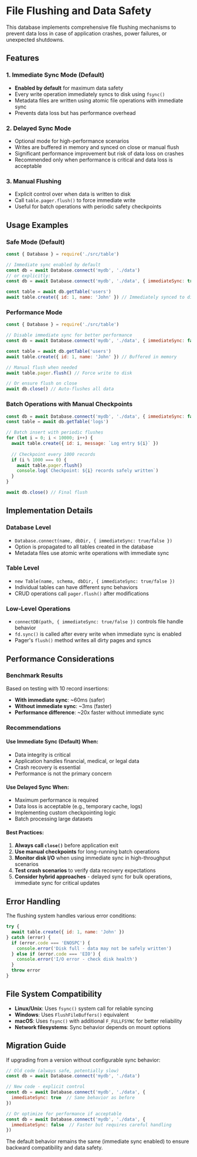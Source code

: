 # File Flushing and Data Safety

This database implements comprehensive file flushing mechanisms to prevent data loss in case of application crashes, power failures, or unexpected shutdowns.

## Features

### 1. Immediate Sync Mode (Default)
- **Enabled by default** for maximum data safety
- Every write operation immediately syncs to disk using `fsync()`
- Metadata files are written using atomic file operations with immediate sync
- Prevents data loss but has performance overhead

### 2. Delayed Sync Mode
- Optional mode for high-performance scenarios
- Writes are buffered in memory and synced on close or manual flush
- Significant performance improvement but risk of data loss on crashes
- Recommended only when performance is critical and data loss is acceptable

### 3. Manual Flushing
- Explicit control over when data is written to disk
- Call `table.pager.flush()` to force immediate write
- Useful for batch operations with periodic safety checkpoints

## Usage Examples

### Safe Mode (Default)
```javascript
const { Database } = require('./src/table')

// Immediate sync enabled by default
const db = await Database.connect('mydb', './data')
// or explicitly:
const db = await Database.connect('mydb', './data', { immediateSync: true })

const table = await db.getTable('users')
await table.create({ id: 1, name: 'John' }) // Immediately synced to disk
```

### Performance Mode
```javascript
const { Database } = require('./src/table')

// Disable immediate sync for better performance
const db = await Database.connect('mydb', './data', { immediateSync: false })

const table = await db.getTable('users')
await table.create({ id: 1, name: 'John' }) // Buffered in memory

// Manual flush when needed
await table.pager.flush() // Force write to disk

// Or ensure flush on close
await db.close() // Auto-flushes all data
```

### Batch Operations with Manual Checkpoints
```javascript
const db = await Database.connect('mydb', './data', { immediateSync: false })
const table = await db.getTable('logs')

// Batch insert with periodic flushes
for (let i = 0; i < 10000; i++) {
  await table.create({ id: i, message: `Log entry ${i}` })
  
  // Checkpoint every 1000 records
  if (i % 1000 === 0) {
    await table.pager.flush()
    console.log(`Checkpoint: ${i} records safely written`)
  }
}

await db.close() // Final flush
```

## Implementation Details

### Database Level
- `Database.connect(name, dbDir, { immediateSync: true/false })`
- Option is propagated to all tables created in the database
- Metadata files use atomic write operations with immediate sync

### Table Level
- `new Table(name, schema, dbDir, { immediateSync: true/false })`
- Individual tables can have different sync behaviors
- CRUD operations call `pager.flush()` after modifications

### Low-Level Operations
- `connectDB(path, { immediateSync: true/false })` controls file handle behavior
- `fd.sync()` is called after every write when immediate sync is enabled
- Pager's `flush()` method writes all dirty pages and syncs

## Performance Considerations

### Benchmark Results
Based on testing with 10 record insertions:
- **With immediate sync**: ~60ms (safer)
- **Without immediate sync**: ~3ms (faster)
- **Performance difference**: ~20x faster without immediate sync

### Recommendations

#### Use Immediate Sync (Default) When:
- Data integrity is critical
- Application handles financial, medical, or legal data
- Crash recovery is essential
- Performance is not the primary concern

#### Use Delayed Sync When:
- Maximum performance is required
- Data loss is acceptable (e.g., temporary cache, logs)
- Implementing custom checkpointing logic
- Batch processing large datasets

#### Best Practices:
1. **Always call `close()`** before application exit
2. **Use manual checkpoints** for long-running batch operations
3. **Monitor disk I/O** when using immediate sync in high-throughput scenarios
4. **Test crash scenarios** to verify data recovery expectations
5. **Consider hybrid approaches** - delayed sync for bulk operations, immediate sync for critical updates

## Error Handling

The flushing system handles various error conditions:

```javascript
try {
  await table.create({ id: 1, name: 'John' })
} catch (error) {
  if (error.code === 'ENOSPC') {
    console.error('Disk full - data may not be safely written')
  } else if (error.code === 'EIO') {
    console.error('I/O error - check disk health')
  }
  throw error
}
```

## File System Compatibility

- **Linux/Unix**: Uses `fsync()` system call for reliable syncing
- **Windows**: Uses `FlushFileBuffers()` equivalent
- **macOS**: Uses `fsync()` with additional `F_FULLFSYNC` for better reliability
- **Network filesystems**: Sync behavior depends on mount options

## Migration Guide

If upgrading from a version without configurable sync behavior:

```javascript
// Old code (always safe, potentially slow)
const db = await Database.connect('mydb', './data')

// New code - explicit control
const db = await Database.connect('mydb', './data', { 
  immediateSync: true  // Same behavior as before
})

// Or optimize for performance if acceptable
const db = await Database.connect('mydb', './data', { 
  immediateSync: false  // Faster but requires careful handling
})
```

The default behavior remains the same (immediate sync enabled) to ensure backward compatibility and data safety.